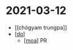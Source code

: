 # 2021-03-12

- [[chögyam trungpa]]
- [[do]]
  - [[moa]] PR

[//begin]: # "Autogenerated link references for markdown compatibility"
[do]: ../do "Do"
[moa]: ../moa "Moa"
[//end]: # "Autogenerated link references"